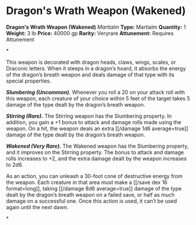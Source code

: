 # Dragon's Wrath Weapon (Wakened)

**Dragon's Wrath Weapon (Wakened)**
_Martialm_
**Type:** Martialm
**Quantity:** 1
**Weight:** 3 lb
**Price:** 40000 gp
**Rarity:** Veryrare
**Attunement:** Requires Attunement

*<p>This weapon is decorated with dragon heads, claws, wings, scales, or Draconic letters. When it steeps in a dragon’s hoard, it absorbs the energy of the dragon’s breath weapon and deals damage of that type with its special properties.

***Slumbering (Uncommon).*** Whenever you roll a 20 on your attack roll with this weapon, each creature of your choice within 5 feet of the target takes 5 damage of the type dealt by the dragon’s breath weapon.

***Stirring (Rare).*** The Stirring weapon has the Slumbering property. In addition, you gain a +1 bonus to attack and damage rolls made using the weapon. On a hit, the weapon deals an extra  [[/damage 1d6 average=true]] damage of the type dealt by the dragon’s breath weapon.

***Wakened (Very Rare).*** The Wakened weapon has the Slumbering property, and it improves on the Stirring property. The bonus to attack and damage rolls increases to +2, and the extra damage dealt by the weapon increases to 2d6.

As an action, you can unleash a 30-foot cone of destructive energy from the weapon. Each creature in that area must make a [[/save dex 16 format=long]], taking  [[/damage 8d6 average=true]] damage of the type dealt by the dragon’s breath weapon on a failed save, or half as much damage on a successful one. Once this action is used, it can’t be used again until the next dawn. </p>*